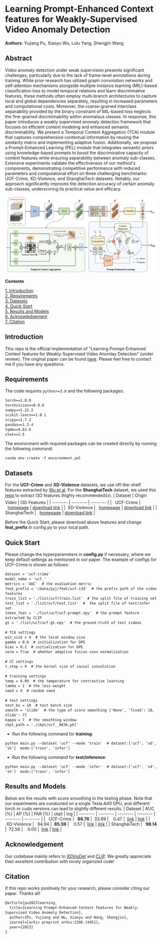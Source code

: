 # Learning Prompt-Enhanced Context features for Weakly-Supervised Video Anomaly Detection
**Authors**: Yujiang Pu, Xiaoyu Wu, Lulu Yang, Shengjin Wang

## Abstract
Video anomaly detection under weak supervision presents significant challenges, particularly due to the lack of frame-level annotations during training. While prior research has utilized graph convolution networks and self-attention mechanisms alongside multiple instance learning (MIL)-based classification loss to model temporal relations and learn discriminative features, these methods often employ multi-branch architectures to capture local and global dependencies separately, resulting in increased parameters and computational costs. Moreover, the coarse-grained interclass separability provided by the binary constraint of MIL-based loss neglects the fine-grained discriminability within anomalous classes. In response, this paper introduces a weakly supervised anomaly detection framework that focuses on efficient context modeling and enhanced semantic discriminability. We present a Temporal Context Aggregation (TCA) module that captures comprehensive contextual information by reusing the similarity matrix and implementing adaptive fusion. Additionally, we propose a Prompt-Enhanced Learning (PEL) module that integrates semantic priors using knowledge-based prompts to boost the discriminative capacity of context features while ensuring separability between anomaly sub-classes. Extensive experiments validate the effectiveness of our method's components, demonstrating competitive performance with reduced parameters and computational effort on three challenging benchmarks: UCF-Crime, XD-Violence, and ShanghaiTech datasets. Notably, our approach significantly improves the detection accuracy of certain anomaly sub-classes, underscoring its practical value and efficacy.

![image](https://github.com/Aaron-Pu/PEL4VAD/blob/master/list/framework.png)

**Contents**

[1. Introduction](#Introduction)  
[2. Requirements](#Requirements)  
[3. Datasets](#Datasets)  
[4. Quick Start](#Quick-Start)  
[5. Results and Models](#Results-and-Models)  
[6. Acknowledgement](#Acknowledgement)  
[7. Citation](#Citation)  


## Introduction
This repo is the official implementation of "Learning Prompt-Enhanced Context features for Weakly-Supervised Video Anomlay Detection" (under review). The original paper can be found [here](https://arxiv.org/pdf/2306.14451.pdf). Please feel free to contact me if you have any questions.

## Requirements
The code requires ```python>=3.8``` and the following packages:
```
torch==1.8.0
torchvision==0.9.0
numpy==1.21.2
scikit-learn==1.0.1
scipy==1.7.2
pandas==1.3.4
tqdm==4.63.0
xlwt==2.5
```
The environment with required packages can be created directly by running the following command:
```
conda env create -f environment.yml
```

## Datasets
For the **UCF-Crime** and **XD-Violence** datasets, we use off-the-shelf features extracted by [Wu et al](https://github.com/Roc-Ng). For the **ShanghaiTech** dataset, we used this [repo](https://github.com/v-iashin/video_features) to extract I3D features (highly recommended:+1:).
| Dataset     | Origin Video   | I3D Features  |
| -------- | -------- | -------- |
| &nbsp;&nbsp;UCF-Crime | &nbsp;&nbsp;[homepage](https://www.crcv.ucf.edu/projects/real-world/) | [download link](https://stuxidianeducn-my.sharepoint.com/:f:/g/personal/pengwu_stu_xidian_edu_cn/EvYcZ5rQZClGs_no2g-B0jcB4ynsonVQIreHIojNnUmPyA?e=xNrGxc) |
| &nbsp;XD-Violence | &nbsp;&nbsp;[homepage](https://roc-ng.github.io/XD-Violence/) | [download link](https://roc-ng.github.io/XD-Violence/) |
| ShanghaiTech | &nbsp;&nbsp;[homepage](https://svip-lab.github.io/dataset/campus_dataset.html) | [download link](https://drive.google.com/file/d/1kIv502RxQnMer-8HB7zrU_GU7CNPNNDv/view?usp=drive_link) |

Before the Quick Start, please download above features and change **feat_prefix** in config.py to your local path.

## Quick Start
Please change the hyperparameters in **config.py** if necessary, where we keep default settings as mentioned in our paper. The example of configs for UCF-Crime is shown as follows:
```
dataset = 'ucf-crime'
model_name = 'ucf_'
metrics = 'AUC'  # the evaluation metric
feat_prefix = '/data/pyj/feat/ucf-i3d'  # the prefix path of the video features
train_list = './list/ucf/train.list'  # the split file of training set
test_list = './list/ucf/test.list'  #  the split file of test/infer set
token_feat = './list/ucf/ucf-prompt.npy'  # the prompt feature extracted by CLIP
gt = './list/ucf/ucf-gt.npy'  # the ground-truth of test videos

# TCA settings
win_size = 9  # the local window size
gamma = 0.6  # initialization for DPE
bias = 0.2  # initialization for DPE 
norm = True  # whether adaptive fusion uses normalization

# CC settings
t_step = 9  # the kernel size of causal convolution

# training settings
temp = 0.09  # the temperature for contrastive learning
lamda = 1  # the loss weight
seed = 9  # random seed

# test settings
test_bs = 10  # test batch size
smooth = 'slide'  # the type of score smoothing ['None', 'fixed': 10, slide': 7]
kappa = 7  # the smoothing window
ckpt_path = './ckpt/ucf__8636.pkl'
```

- Run the following command for **training**:
```
python main.py --dataset 'ucf' --mode 'train'  # dataset:['ucf', 'xd', 'sh']  mode:['train', 'infer']
```
- Run the following command for **test/inference**:
```
python main.py --dataset 'ucf' --mode 'infer'  # dataset:['ucf', 'xd', 'sh']  mode:['train', 'infer']
```

## Results and Models
Below are the results with score smoothing in the testing phase. Note that our experiments are conducted on a single Tesla A40 GPU, and different torch or cuda versions can lead to slightly different results.
| Dataset     | AUC (%)   | AP (%)  | FAR (%)  |  ckpt  |  log |
| --------     | -------- | -------- | -------- | -------- | -------- |
| &nbsp;&nbsp;UCF-Crime    |   &nbsp;&nbsp;**86.76**  |  &nbsp;33.99   |  &nbsp;&nbsp;&nbsp;0.47    |  &nbsp;[link](https://github.com/Aaron-Pu/PEL4VAD/blob/master/ckpt/ucf__8636.pkl)  |  [link](https://github.com/Aaron-Pu/PEL4VAD/blob/master/log_info.log)        |
| &nbsp;XD-Violence  |   &nbsp;&nbsp;94.94  |  &nbsp;**85.59**   |  &nbsp;&nbsp;&nbsp;0.57    |  &nbsp;[link](https://github.com/Aaron-Pu/PEL4VAD/blob/master/ckpt/xd__8526.pkl)        |       [link](https://github.com/Aaron-Pu/PEL4VAD/blob/master/log_info.log)   |
| ShanghaiTech |   &nbsp;&nbsp;**98.14**  |  &nbsp;72.56   |  &nbsp;&nbsp;&nbsp;0.00    |  &nbsp;[link](https://github.com/Aaron-Pu/PEL4VAD/blob/master/ckpt/SH__98.pkl)        |        [link](https://github.com/Aaron-Pu/PEL4VAD/blob/master/log_info.log)  |

## Acknowledgement
Our codebase mainly refers to [XDVioDet](https://github.com/Roc-Ng/XDVioDet) and [CLIP](https://github.com/openai/CLIP). We greatly appreciate their excellent contribution with nicely organized code!

## Citation
If this repo works positively for your research, please consider citing our paper. Thanks all!
```
@article{pu2023learning,
  title={Learning Prompt-Enhanced Context Features for Weakly-Supervised Video Anomaly Detection},
  author={Pu, Yujiang and Wu, Xiaoyu and Wang, Shengjin},
  journal={arXiv preprint arXiv:2306.14451},
  year={2023}
}
```
